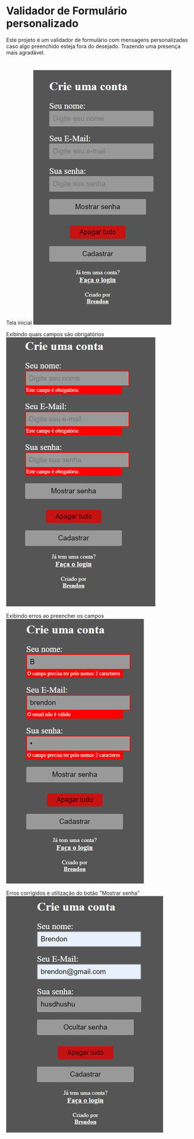 # Validador de Formulário personalizado

Este projeto é um validador de formulário com mensagens personalizadas caso algo preenchido esteja fora do desejado. Trazendo uma presença mais agradável.

#

Tela inicial
<img src="images/img1.png">

Exibindo quais campos são obrigatórios
<img src="images/img2.png">

Exibindo erros ao preencher os campos
<img src="images/img3.png">

Erros corrigidos e utilização do botão "Mostrar senha"
<img src="images/img4.png">
